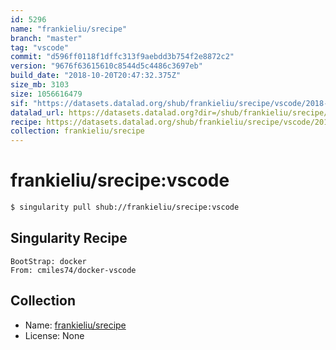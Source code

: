 ```yaml
---
id: 5296
name: "frankieliu/srecipe"
branch: "master"
tag: "vscode"
commit: "d596ff0118f1dffc313f9aebdd3b754f2e8872c2"
version: "9676f63615610c8544d5c4486c3697eb"
build_date: "2018-10-20T20:47:32.375Z"
size_mb: 3103
size: 1056616479
sif: "https://datasets.datalad.org/shub/frankieliu/srecipe/vscode/2018-10-20-d596ff01-9676f636/9676f63615610c8544d5c4486c3697eb.simg"
datalad_url: https://datasets.datalad.org?dir=/shub/frankieliu/srecipe/vscode/2018-10-20-d596ff01-9676f636/
recipe: https://datasets.datalad.org/shub/frankieliu/srecipe/vscode/2018-10-20-d596ff01-9676f636/Singularity
collection: frankieliu/srecipe
---
```


# frankieliu/srecipe:vscode

```bash
$ singularity pull shub://frankieliu/srecipe:vscode
```

## Singularity Recipe

```singularity
BootStrap: docker
From: cmiles74/docker-vscode
```

## Collection

 - Name: [frankieliu/srecipe](https://github.com/frankieliu/srecipe)
 - License: None

